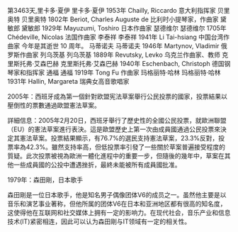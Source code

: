 第3463天,里卡多·夏伊
里卡多·夏伊 1953年
Chailly, Riccardo 意大利指挥家
贝里奥特
贝里奥特 1802年
Beriot, Charles Auguste de 比利时小提琴家，作曲家
黛敏郎
黛敏郎 1929年
Mayuzumi, Toshiro 日本作曲家
瑟德维尔
瑟德维尔 1705年
Chédeville, Nicolas 法国作曲家
李泰祥
李泰祥 1941年
Li Tai-hsiang 中国台湾作曲家
今年是其逝世 10 周年。
马蒂诺夫
马蒂诺夫 1946年
Martynov, Vladimir 俄罗斯作曲家
列乌茨基
列乌茨基 1889年
Revutsky, Levko 乌克兰作曲家、教师
克里斯托弗·艾森巴赫
克里斯托弗·艾森巴赫 1940年
Eschenbach, Christoph 德国钢琴家和指挥家
通福
通福 1919年
Tong Fu 作曲家
玛格丽特·哈林
玛格丽特·哈林 1931年
Hallin, Margareta 瑞典女高音歌唱家


2005年：西班牙成為第一個針對欧盟宪法草案舉行公民投票的國家，投票結果以壓倒性的票數通過歐盟憲法草案。

詳細信息：2005年2月20日，西班牙舉行了歷史性的全國公民投票，就歐洲聯盟（EU）的憲法草案進行表決。這是歐盟歷史上第一次由成員國通過公民投票來決定其憲法草案。投票結果顯示，有76.7%的選民支持憲法草案，23.3%反對，投票率為42.3%。雖然支持率高，但低投票率引發了一些關於草案普遍接受程度的質疑。此次投票被視為歐洲一體化進程中的重要一步，但隨後的幾年中，草案在其他一些成員國的公投中遭遇挫折，最終未能被所有成員國批准。


1979年：森田剛，日本歌手

森田剛是一位日本歌手，他是知名男子偶像团体V6的成员之一。虽然他主要是以音乐和演艺事业著称，但他所属的团体V6在日本和亚洲地区都有很高的知名度，这使得他在互联网和社交媒体上拥有一定的影响力。在现代社会，音乐产业和信息技术(IT)紧密相连，因此可以认为森田剛与IT领域有一定的相关性。
